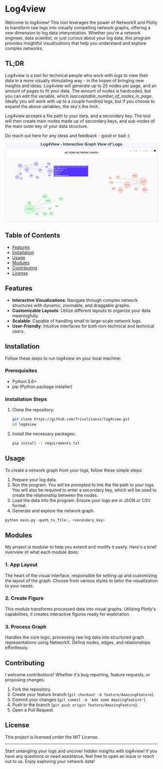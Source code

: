 # Log4view

Welcome to log4view! This tool leverages the power of NetworkX and Plotly to transform raw logs into visually compelling network graphs, offering a new dimension to log data interpretation. Whether you're a network engineer, data scientist, or just curious about your log data, this program provides insightful visualizations that help you understand and explore complex networks.

## TL;DR

Log4view is a tool for technical people who work with logs to view their data in a more visually stimulating way - in the hopes of bringing new insights and ideas. Log4view will generate up to 25 nodes per page, and an amount of pages to fit your data. The amount of nodes is hardcoded, but you can edit the variable, which is*acceptable_number_of_nodes_in_page*. Ideally you will work with up to a couple hundred logs, but if you choose to expand the above variables, the sky's the limit.

Log4view accepts a file path to your data, and a secondary key. The tool will then create main nodes made up of secondary keys, and sub-nodes of the main outer key of your data structure.

Do reach out here for any ideas and feedback - good or bad :)

![Alt text](log4view.png)

## Table of Contents

- [Features](#features)
- [Installation](#installation)
- [Usage](#usage)
- [Modules](#modules)
- [Contributing](#contributing)
- [License](#license)

## Features

- **Interactive Visualizations**: Navigate through complex network structures with dynamic, zoomable, and draggable graphs.
- **Customizable Layouts**: Utilize different layouts to organize your data meaningfully.
- **Scalable**: Capable of handling small to large-scale network logs.
- **User-Friendly**: Intuitive interfaces for both non-technical and technical users.

## Installation

Follow these steps to run log4view on your local machine:

### Prerequisites

- Python 3.6+
- pip (Python package installer)

### Installation Steps

1. Clone the repository:
    ```bash
    git clone https://github.com/Trivulzianus/log4view.git
    cd log4view
    ```

2. Install the necessary packages:
    ```bash
    pip install -r requirements.txt
    ```

## Usage

To create a network graph from your logs, follow these simple steps:

1. Prepare your log data.
2. Run the program. You will be prompted to link the file path to your logs. You will also be required to enter a secondary key, which will be used to create the relationship between the nodes.
3. Load the data into the program. Ensure your logs are in JSON or CSV format.
4. Generate and explore the network graph.

```bash
python main.py <path_to_file>, <secondary_key>
```

## Modules

My project is modular to help you extend and modify it easily. Here's a brief overview of what each module does:

### 1. App Layout

The heart of the visual interface, responsible for setting up and customizing the layout of the graph. Choose from various styles to tailor the visualization to your needs.

### 2. Create Figure

This module transforms processed data into visual graphs. Utilizing Plotly's capabilities, it creates interactive figures ready for exploration.

### 3. Process Graph

Handles the core logic, processing raw log data into structured graph representations using NetworkX. Define nodes, edges, and relationships effortlessly.

## Contributing

I welcome contributions! Whether it's bug reporting, feature requests, or proposing changes.

1. Fork the repository.
2. Create your feature branch (`git checkout -b feature/AmazingFeature`).
3. Commit your changes (`git commit -m 'Add some AmazingFeature'`).
4. Push to the branch (`git push origin feature/AmazingFeature`).
5. Open a Pull Request.

## License

This project is licensed under the MIT License.

---

Start untangling your logs and uncover hidden insights with log4view! If you have any questions or need assistance, feel free to open an issue or reach out to us. Enjoy exploring your network data!
